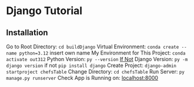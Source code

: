 # Django Tutorial

## Installation

Go to Root Directory: `cd buildDjango`
Virtual Environment: `conda create --name python=3.12` insert own name
My Environment for This Project: `conda activate out312`
Python Version: `py --version` [If Not](https://www.datacamp.com/blog/how-to-install-python)
Django Version: `py -m django version` if not `pip install django`
Create Project: `django-admin startproject chefsTable`
Change Directory: `cd chefsTable`
Run Server: `py manage.py runserver`
Check App is Running on: [localhost:8000](http://127.0.0.1:8000/)
